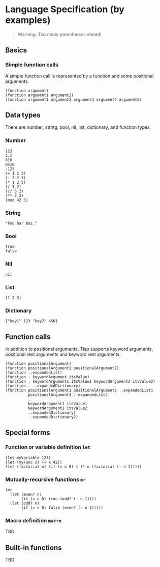 # Language Specification (by examples)

> Warning: Too many parentheses ahead!

## Basics

### Simple function calls

A simple function call is represented by a function and some positional
arguments.

```
(function argument)
(function argument1 argument2)
(function argument1 argument2 argument3 argument4 argument5)
```

## Data types

There are number, string, bool, nil, list, dictionary, and function types.

### Number

```
123
1.1
010
0x10
-123
(+ 1 2 3)
(- 3 2 1)
(* 1 2 3)
(/ 1 2)
(// 5 2)
(** 2 3)
(mod 42 5)
```

### String

```
"Foo bar baz."
```

### Bool

```
true
false
```

### Nil

```
nil
```

### List

```
[1 2 3]
```

### Dictionary

```
{"key1" 123 "key2" 456}
```

## Function calls

In addition to positional arguments, Tisp supports keyword arguments,
positional rest arguments and keyword rest arguments.

```
(function positionalArgument)
(function positionalArgument1 positionalArgument2)
(function ..expandedList)
(function . keywordArgument itsValue)
(function . keywordArgument1 itsValue1 keywordArgument2 itsValue2)
(function . ..expandedDictionary)
(function positionalArgument1 positionalArgument2 ..expandedList1
          positionalArgument3 ..expandedList2
          .
          keywordArgument1 itsValue1
          keywordArgument2 itsValue2
          ..expandedDictionary1
          ..expandedDictionary2)
```

## Special forms

### Function or variable definition `let`

```
(let myVariable 123)
(let (myFunc x) (+ x 42))
(let (factorial n) (if (= n 0) 1 (* n (factorial (- n 1)))))
```

### Mutually-recursive functions `mr`

```
(mr
  (let (even? n)
       (if (= n 0) true (odd? (- n 1))))
  (let (odd? n)
       (if (= n 0) false (even? (- n 1)))))
```

### Macro definition `macro`

TBD

## Built-in functions

TBD
